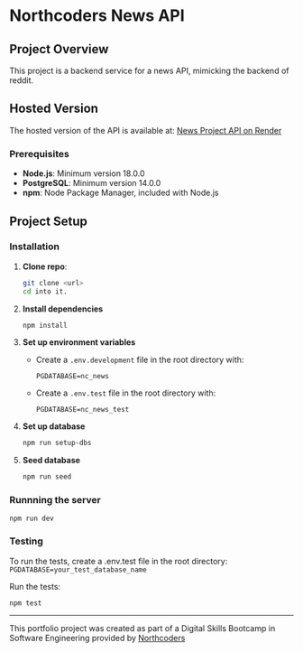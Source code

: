 # Northcoders News API

## Project Overview

This project is a backend service for a news API, mimicking the backend of reddit. 

## Hosted Version
The hosted version of the API is available at: [News Project API on Render](https://news-project-fe7s.onrender.com/)

### Prerequisites

- **Node.js**: Minimum version 18.0.0
- **PostgreSQL**: Minimum version 14.0.0
- **npm**: Node Package Manager, included with Node.js

## Project Setup

### Installation

1. **Clone repo**:
    ```bash
    git clone <url>
    cd into it.
    ```

2. **Install dependencies**
    ```bash
    npm install
    ```

3. **Set up environment variables**
    
    - Create a `.env.development` file in the root directory with:
      ```plaintext
      PGDATABASE=nc_news
      ```
    - Create a `.env.test` file in the root directory with:
      ```plaintext
      PGDATABASE=nc_news_test
      ```

4. **Set up database**
    ```bash
    npm run setup-dbs
    ```

5. **Seed database**
    ```bash
    npm run seed
    ```

### Runnning the server
    
    npm run dev
    

### Testing

To run the tests, create a .env.test file in the root directory:
    ```
    PGDATABASE=your_test_database_name
    ```

Run the tests:
    
    npm test



--- 

This portfolio project was created as part of a Digital Skills Bootcamp in Software Engineering provided by [Northcoders](https://northcoders.com/)

